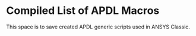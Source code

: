 # Compiled List of APDL Macros

This space is to save created APDL generic scripts used in ANSYS Classic.
